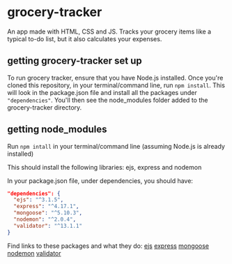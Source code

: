 # grocery-tracker
An app made with HTML, CSS and JS. Tracks your grocery items like a typical to-do list, but it also calculates your expenses.

## getting grocery-tracker set up
To run grocery tracker, ensure that you have Node.js installed. Once you're cloned this repository, in your terminal/command line, run `npm install`. This will look in the package.json file and install all the packages under `"dependencies"`. You'll then see the node_modules folder added to the grocery-tracker directory. 

## getting node_modules
Run `npm intall` in your terminal/command line (assuming Node.js is already installed)

This should install the following libraries: ejs, express and nodemon

In your package.json file, under dependencies, you should have:
```json
"dependencies": {
  "ejs": "^3.1.5",
  "express": "^4.17.1",
  "mongoose": "^5.10.3",
  "nodemon": "^2.0.4",
  "validator": "^13.1.1"
}
```

Find links to these packages and what they do:
[ejs](https://ejs.co/)
[express](https://expressjs.com/)
[mongoose](https://mongoosejs.com/)
[nodemon](https://nodemon.io/)
[validator](https://github.com/validatorjs/validator.js)